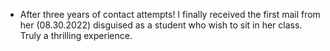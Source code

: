 - After three years of contact attempts! I finally received the first mail from her (08.30.2022) disguised as a student who wish to sit in her class. Truly a thrilling experience.